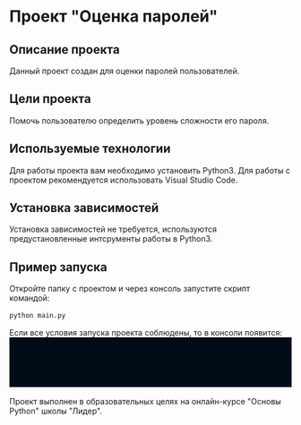 # Проект "Оценка паролей"

## Описание проекта
Данный проект создан для оценки паролей пользователей.

## Цели проекта
Помочь пользователю определить уровень сложности его пароля.

## Используемые технологии
Для работы проекта вам необходимо установить Python3.
Для работы с проектом рекомендуется использовать Visual Studio Code.


## Установка зависимостей
Установка зависимостей не требуется, используются предустановленные интсрументы работы в Python3.

## Пример запуска
Откройте  папку с проектом и через консоль запустите скрипт командой: 
```index.html
python main.py
```
Если все условия запуска проекта соблюдены, то в консоли появится:![](animation.gif)





Проект выполнен в образовательных целях на онлайн-курсе "Основы Python" школы "Лидер".